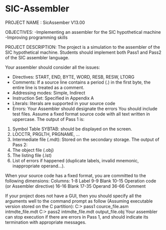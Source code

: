 # SIC-Assembler
PROJECT NAME : SicAssember V13.00

OBJECTIVES:
-Implementing an assembler for the SIC hypothetical machine
-Improving programming skills

PROJECT DESCRIPTION:
The project is a simulation to the assembler of the SIC hypothetical machine.
Students should implement both Pass1 and Pass2 of the SIC assembler language.

Your assembler should consider all the issues:
- Directives: START, END, BYTE, WORD, RESB, RESW, LTORG
- Comments: If a source line contains a period (.) in the first byte, the entire line is treated as a comment.
- Addressing modes: Simple, Indirect
- Instruction Set: Specified in Appendix A
- Literals: literals are supported in your source code
- Errors: Your Assembler should designate the errors
You should include test files. Assume a fixed format source code with all text written in uppercase. The output of Pass 1 is:
1. Symbol Table SYBTAB: should be displayed on the screen.
2. LOCCTR, PRGLTH, PRGNAME, ...
3. Intermediate file (.mdt): Stored on the secondary storage.
The output of Pass 2:
1. The object file (.obj)
2. The listing file (.lst)
3. List of errors if happened (duplicate labels, invalid mnemonic,
inappropriate operand...).

When your source code has a fixed format, you are committed to the following dimensions:
Columns: 1-8 Label
9-9 Blank
10-15 Operation code (or Assembler directive)
16-16 Blank
17-35 Operand
36-66 Comment

If your project does not have a GUI, then you should specify all the arguments well
to the command prompt as follow (Assuming executable version stored on the C partition):
C:\> pass1 cource_file.asm intmdte_file.mdt
C:\> pass2 intmdte_file.mdt output_file.obj
Your assembler can stop execution if there are errors in Pass 1, and should indicate
its termination with appropriate messages.
